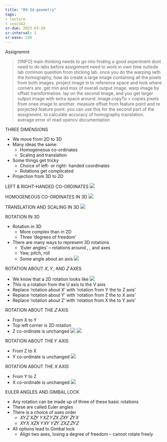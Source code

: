 ```yaml
---
title: "09-3d-geometry"
tags: 
- lecture
- cosc342
sr-due: 2023-03-29
sr-interval: 1
sr-ease: 230
---
```


Assignemnt
> [!INFO] main thinking needs to go into finding a good experiment
> dont need to do labs before assignment
> need to work in own time outisde lab
> common question from sticking lab. once you do the warping iwth the homography, how do create a large image containing all the pixels from both images. project image in to reference space and look where corners are. get min and max of overall output image. warp image by offset transformation. lay on the second image, and you get larger output image with extra space around. image.copyTo > copies pixels from onee image to another. measure offset from feature point and re porjected feature point. you can use this for the second part of the assignment. to calculate accuracy of homography translation. average error of 
> read opencv documentation 

THREE DIMENSIONS 
- We move from 2D to 3D 
- Many ideas the same: 
	- Homogeneous co-ordinates 
	- Scaling and translation 
- Some things get tricky 
	- Choice of left- or right- handed coordinates 
	- Rotations get complicated 
- Projection from 3D to 2D

LEFT & RIGHT-HANDED CO-ORDINATES
![](https://i.imgur.com/0rkaqh5.png)

HOMOGENEOUS CO-ORDINATES IN 3D
![](https://i.imgur.com/vS0mkkK.png)

TRANSLATION AND SCALING IN 3D
![](https://i.imgur.com/CRfRm7D.png)

ROTATION IN 3D
- Rotation in 3D 
	- More complex than in 2D 
	- Three ‘degrees of freedom’ 
- There are many ways to represent 3D rotations 
	- ‘Euler angles’ – rotations around , , and axes 
	- Yaw, pitch, roll 
	- Some angle about an axis
![](https://i.imgur.com/4I3HrZO.png)

ROTATION ABOUT 𝑋, 𝑌, AND 𝑍 AXES 
- We know that a 2D rotation looks like ![](https://i.imgur.com/OEP8agu.png)
- This is a rotation from the U axis to the V axis 
- Replace ‘rotation about X’ with ‘rotation from Y the to Z axis’ 
- Replace ‘rotation about Y’ with ‘rotation from Z the to X axis’ 
- Replace ‘rotation about Z’ with ‘rotation from X the to Y axis'

ROTATION ABOUT THE 𝑍 AXIS
- From X to Y
- Top left corner is 2D rotation 
- Z co-ordinate is unchanged
![](https://i.imgur.com/2QJQfCS.png)
![](https://i.imgur.com/kJMzLWf.png)

ROTATION ABOUT THE 𝑌 AXIS
- From Z to X
- Y co-ordinate is unchanged
![](https://i.imgur.com/VlmkMi5.png)

ROTATION ABOUT THE 𝑋 AXIS
- From Y to Z 
- X co-ordinate is unchanged
![](https://i.imgur.com/wShX5uR.png)

EULER ANGLES AND GIMBAL LOCK 
- Any rotation can be made up of three of these basic rotations 
- These are called Euler angles 
- There is a choice of axes order 
	- 𝑋𝑌𝑍 𝑋𝑍𝑌 𝑌𝑋𝑍 𝑌𝑍𝑋 𝑍𝑋𝑌 𝑍𝑌𝑋 
	- 𝑋𝑌𝑋 𝑋𝑍𝑋 𝑌𝑋𝑌 𝑌𝑍𝑌 𝑍𝑋𝑍 𝑍𝑌𝑍
- All options lead to Gimbal lock 
	- Align two axes, losing a degree of freedom – cannot rotate freely